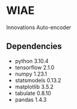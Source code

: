# WIAE
Innovations Auto-encoder
## Dependencies

- python 3.10.4
- tensorflow 2.1.0
- numpy 1.23.1
- statsmodels 0.13.2
- matplotlib 3.5.2
- tabulate 0.8.10
- pandas 1.4.3

